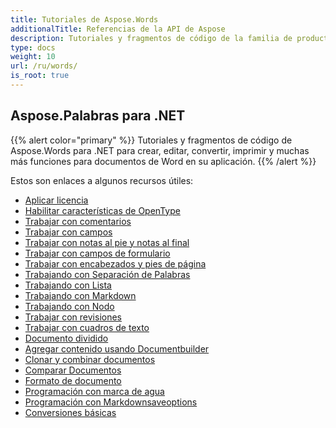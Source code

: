 ```yaml
---
title: Tutoriales de Aspose.Words
additionalTitle: Referencias de la API de Aspose
description: Tutoriales y fragmentos de código de la familia de productos Aspose.Words. Incluye tutoriales básicos y avanzados de uso de Aspose.Words.
type: docs
weight: 10
url: /ru/words/
is_root: true
---
```


## Aspose.Palabras para .NET
{{% alert color="primary" %}}
Tutoriales y fragmentos de código de Aspose.Words para .NET para crear, editar, convertir, imprimir y muchas más funciones para documentos de Word en su aplicación. 
{{% /alert %}}

Estos son enlaces a algunos recursos útiles:
- [Aplicar licencia](./net/apply-license/)   
- [Habilitar características de OpenType](./net/enable-opentype-features/)   
- [Trabajar con comentarios](./net/working-with-comments/)   
- [Trabajar con campos](./net/working-with-fields/)   
- [Trabajar con notas al pie y notas al final](./net/working-with-footnote-and-endnote/)   
- [Trabajar con campos de formulario](./net/working-with-formfields/)   
- [Trabajar con encabezados y pies de página](./net/working-with-headers-and-footers/)   
- [Trabajando con Separación de Palabras](./net/working-with-hyphenation/)   
- [Trabajando con Lista](./net/working-with-list/)   
- [Trabajando con Markdown](./net/working-with-markdown/)   
- [Trabajando con Nodo](./net/working-with-node/)   
- [Trabajar con revisiones](./net/working-with-revisions/)   
- [Trabajar con cuadros de texto](./net/working-with-textboxes/)   
- [Documento dividido](./net/split-document/)   
- [Agregar contenido usando Documentbuilder](./net/add-content-using-documentbuilder/)
- [Clonar y combinar documentos](./net/clone-and-combine-documents/) 
- [Comparar Documentos](./net/compare-documents/) 
- [Formato de documento](./net/document-formatting/)      
- [Programación con marca de agua](./net/programming-with-watermark/)    
- [Programación con Markdownsaveoptions](./net/programming-with-markdownsaveoptions/)   
- [Conversiones básicas](./net/basic-conversions/)   
